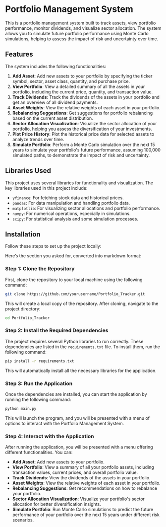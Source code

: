 # Portfolio Management System

This is a portfolio management system built to track assets, view portfolio performance, monitor dividends, and visualize sector allocation. The system allows you to simulate future portfolio performance using Monte Carlo simulations, helping to assess the impact of risk and uncertainty over time.

## Features

The system includes the following functionalities:

1. **Add Asset**: Add new assets to your portfolio by specifying the ticker symbol, sector, asset class, quantity, and purchase price.
2. **View Portfolio**: View a detailed summary of all the assets in your portfolio, including the current price, quantity, and transaction value.
3. **Track Dividends**: Track the dividends of the assets in your portfolio and get an overview of all dividend payments.
4. **Asset Weights**: View the relative weights of each asset in your portfolio.
5. **Rebalancing Suggestions**: Get suggestions for portfolio rebalancing based on the current asset distribution.
6. **Sector Allocation Visualization**: Visualize the sector allocation of your portfolio, helping you assess the diversification of your investments.
7. **Plot Price History**: Plot the historical price data for selected assets to analyze trends over time.
8. **Simulate Portfolio**: Perform a Monte Carlo simulation over the next 15 years to simulate your portfolio's future performance, assuming 100,000 simulated paths, to demonstrate the impact of risk and uncertainty.

## Libraries Used

This project uses several libraries for functionality and visualization. The key libraries used in this project include:

- `yfinance`: For fetching stock data and historical prices.
- `pandas`: For data manipulation and handling portfolio data.
- `matplotlib`: For visualizing sector allocations and portfolio performance.
- `numpy`: For numerical operations, especially in simulations.
- `scipy`: For statistical analysis and some simulation processes.

## Installation

Follow these steps to set up the project locally:

Here’s the section you asked for, converted into markdown format:

### Step 1: Clone the Repository

First, clone the repository to your local machine using the following command:

```bash
git clone https://github.com/yourusername/Portfolio_Tracker.git
```

This will create a local copy of the repository. After cloning, navigate to the project directory:

```bash
cd Portfolio_Tracker
```

### Step 2: Install the Required Dependencies

The project requires several Python libraries to run correctly. These dependencies are listed in the `requirements.txt` file. To install them, run the following command:

```bash
pip install -r requirements.txt
```

This will automatically install all the necessary libraries for the application.

### Step 3: Run the Application

Once the dependencies are installed, you can start the application by running the following command:

```bash
python main.py
```

This will launch the program, and you will be presented with a menu of options to interact with the Portfolio Management System.

### Step 4: Interact with the Application

After running the application, you will be presented with a menu offering different functionalities. You can:

- **Add Asset**: Add new assets to your portfolio.
- **View Portfolio**: View a summary of all your portfolio assets, including transaction values, current prices, and overall portfolio value.
- **Track Dividends**: View the dividends of the assets in your portfolio.
- **Asset Weights**: View the relative weights of each asset in your portfolio.
- **Rebalancing Suggestions**: Get recommendations on how to rebalance your portfolio.
- **Sector Allocation Visualization**: Visualize your portfolio's sector allocation for better diversification insights.
- **Simulate Portfolio**: Run Monte Carlo simulations to predict the future performance of your portfolio over the next 15 years under different risk scenarios.
